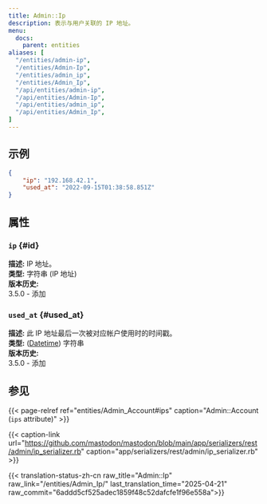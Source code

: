```yaml
---
title: Admin::Ip
description: 表示与用户关联的 IP 地址。
menu:
  docs:
    parent: entities
aliases: [
  "/entities/admin-ip",
  "/entities/Admin-Ip",
  "/entities/admin_ip",
  "/entities/Admin_Ip",
  "/api/entities/admin-ip",
  "/api/entities/Admin-Ip",
  "/api/entities/admin_ip",
  "/api/entities/Admin_Ip",
]
---
```


## 示例

```json
{
	"ip": "192.168.42.1",
	"used_at": "2022-09-15T01:38:58.851Z"
}
```

## 属性

### `ip` {#id}

**描述:** IP 地址。\
**类型:** 字符串 (IP 地址)\
**版本历史:**\
3.5.0 - 添加

### `used_at` {#used_at}

**描述:** 此 IP 地址最后一次被对应帐户使用时的时间戳。\
**类型:** ([Datetime](/api/datetime-format#datetime)) 字符串\
**版本历史:**\
3.5.0 - 添加

## 参见

{{< page-relref ref="entities/Admin_Account#ips" caption="Admin::Account (`ips` attribute)" >}}

{{< caption-link url="https://github.com/mastodon/mastodon/blob/main/app/serializers/rest/admin/ip_serializer.rb" caption="app/serializers/rest/admin/ip_serializer.rb" >}}

{{< translation-status-zh-cn raw_title="Admin::Ip" raw_link="/entities/Admin_Ip/" last_translation_time="2025-04-21" raw_commit="6addd5cf525adec1859f48c52dafcfe1f96e558a">}}

